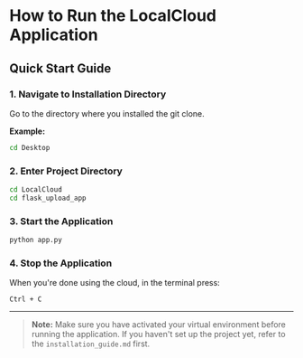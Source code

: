 # How to Run the LocalCloud Application

## Quick Start Guide

### 1. Navigate to Installation Directory

Go to the directory where you installed the git clone.

**Example:**
```bash
cd Desktop
```

### 2. Enter Project Directory

```bash
cd LocalCloud
cd flask_upload_app
```

### 3. Start the Application

```bash
python app.py
```

### 4. Stop the Application

When you're done using the cloud, in the terminal press:
```
Ctrl + C
```

---

> **Note:** Make sure you have activated your virtual environment before running the application. If you haven't set up the project yet, refer to the `installation_guide.md` first.

